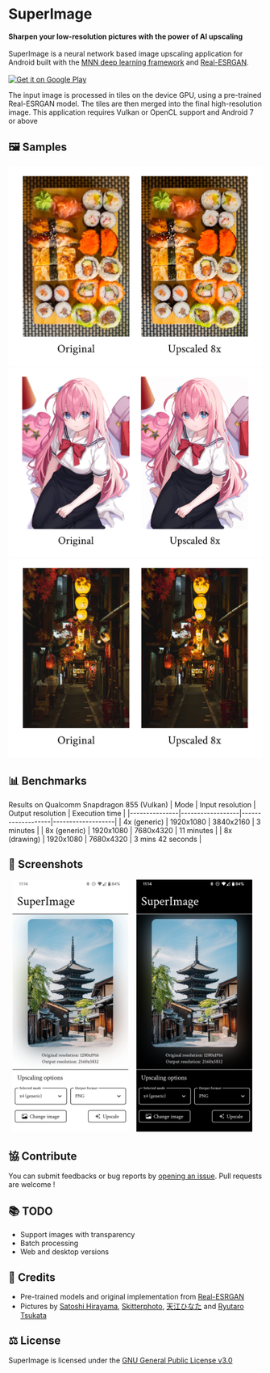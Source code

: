 # SuperImage
**Sharpen your low-resolution pictures with the power of AI upscaling**<br/><br/>
SuperImage is a neural network based image upscaling application for Android built with the [MNN deep learning framework](https://github.com/alibaba/MNN) and [Real-ESRGAN](https://github.com/xinntao/Real-ESRGAN).<br/><br/>
<a href='https://play.google.com/store/apps/details?id=com.zhenxiang.superimage&pcampaignid=pcampaignidMKT-Other-global-all-co-prtnr-py-PartBadge-Mar2515-1'><img height="100" alt='Get it on Google Play' src='https://play.google.com/intl/en_us/badges/static/images/badges/en_badge_web_generic.png'/></a>

The input image is processed in tiles on the device GPU, using a pre-trained Real-ESRGAN model. The tiles are then merged into the final high-resolution image. This application requires Vulkan or OpenCL support and Android 7 or above

## 🖼 Samples
<div>
  <img src="assets/sample_1.jpg">
  <img src="assets/sample_2.jpg">
  <img src="assets/sample_3.jpg">
</div>

## 📊 Benchmarks
Results on Qualcomm Snapdragon 855 (Vulkan)
| Mode          | Input resolution | Output resolution | Execution time    |
|---------------|------------------|-------------------|-------------------|
| 4x (generic)  | 1920x1080        | 3840x2160         | 3 minutes         |
| 8x (generic)  | 1920x1080        | 7680x4320         | 11 minutes        |
| 8x (drawing)  | 1920x1080        | 7680x4320         | 3 mins 42 seconds |

## 📱 Screenshots
<p>
  <span>&nbsp;</span>
  <img src="fastlane/metadata/android/en-US/images/phoneScreenshots/screenshot_light.png" width="230">
  <span>&nbsp;&nbsp;</span>
  <img src="fastlane/metadata/android/en-US/images/phoneScreenshots/screenshot_dark.png" width="230">
  <span>&nbsp;</span>
</p>

## 協 Contribute
You can submit feedbacks or bug reports by [opening an issue](https://github.com/Lucchetto/SuperImage/issues/new). Pull requests are welcome !

## 📚 TODO
- Support images with transparency
- Batch processing
- Web and desktop versions

## 📝 Credits
- Pre-trained models and original implementation from [Real-ESRGAN](https://github.com/xinntao/Real-ESRGAN)
- Pictures by [Satoshi Hirayama](https://www.pexels.com/photo/yasaka-pagoda-in-kyoto-7526805), [Skitterphoto](https://www.pexels.com/photo/food-japanese-food-photography-sushi-9210), [天江ひなた](https://www.pixiv.net/en/artworks/103802719) and [Ryutaro Tsukata](https://www.pexels.com/photo/an-illuminated-lanterns-on-the-street-5745029)

## ⚖️ License
SuperImage is licensed under the [GNU General Public License v3.0](https://www.gnu.org/licenses/gpl-3.0.html)
